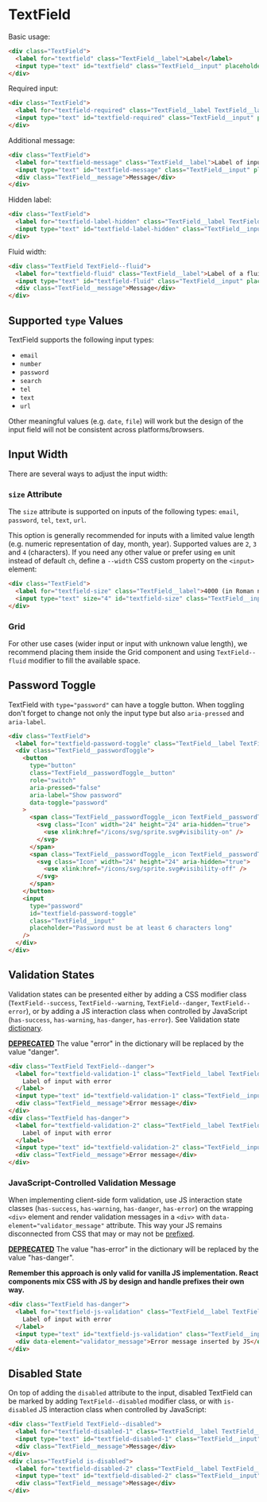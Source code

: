 # TextField

Basic usage:

```html
<div class="TextField">
  <label for="textfield" class="TextField__label">Label</label>
  <input type="text" id="textfield" class="TextField__input" placeholder="Placeholder" />
</div>
```

Required input:

```html
<div class="TextField">
  <label for="textfield-required" class="TextField__label TextField__label--required">Label of required input</label>
  <input type="text" id="textfield-required" class="TextField__input" placeholder="Placeholder" required />
</div>
```

Additional message:

```html
<div class="TextField">
  <label for="textfield-message" class="TextField__label">Label of input with message</label>
  <input type="text" id="textfield-message" class="TextField__input" placeholder="Placeholder" />
  <div class="TextField__message">Message</div>
</div>
```

Hidden label:

```html
<div class="TextField">
  <label for="textfield-label-hidden" class="TextField__label TextField__label--hidden">Label Hidden</label>
  <input type="text" id="textfield-label-hidden" class="TextField__input" placeholder="Placeholder" value="Filled" />
</div>
```

Fluid width:

```html
<div class="TextField TextField--fluid">
  <label for="textfield-fluid" class="TextField__label">Label of a fluid input</label>
  <input type="text" id="textfield-fluid" class="TextField__input" placeholder="Placeholder" />
  <div class="TextField__message">Message</div>
</div>
```

## Supported `type` Values

TextField supports the following input types:

- `email`
- `number`
- `password`
- `search`
- `tel`
- `text`
- `url`

Other meaningful values (e.g. `date`, `file`) will work but the design of the
input field will not be consistent across platforms/browsers.

## Input Width

There are several ways to adjust the input width:

### `size` Attribute

The `size` attribute is supported on inputs of the following types: `email`,
`password`, `tel`, `text`, `url`.

This option is generally recommended for inputs with a limited value length
(e.g. numeric representation of day, month, year). Supported values are `2`, `3`
and `4` (characters). If you need any other value or prefer using `em` unit
instead of default `ch`, define a `--width` CSS custom property on the `<input>`
element:

```html
<div class="TextField">
  <label for="textfield-size" class="TextField__label">4000 (in Roman numerals)</label>
  <input type="text" size="4" id="textfield-size" class="TextField__input" style="--width: 4em;" />
</div>
```

### Grid

For other use cases (wider input or input with unknown value length), we
recommend placing them inside the Grid component and using `TextField--fluid`
modifier to fill the available space.

## Password Toggle

TextField with `type="password"` can have a toggle button. When toggling don't
forget to change not only the input type but also `aria-pressed` and
`aria-label`.

```html
<div class="TextField">
  <label for="textfield-password-toggle" class="TextField__label TextField__label--required">Password Toggle</label>
  <div class="TextField__passwordToggle">
    <button
      type="button"
      class="TextField__passwordToggle__button"
      role="switch"
      aria-pressed="false"
      aria-label="Show password"
      data-toggle="password"
    >
      <span class="TextField__passwordToggle__icon TextField__passwordToggle__icon--hidden">
        <svg class="Icon" width="24" height="24" aria-hidden="true">
          <use xlink:href="/icons/svg/sprite.svg#visibility-on" />
        </svg>
      </span>
      <span class="TextField__passwordToggle__icon TextField__passwordToggle__icon--shown">
        <svg class="Icon" width="24" height="24" aria-hidden="true">
          <use xlink:href="/icons/svg/sprite.svg#visibility-off" />
        </svg>
      </span>
    </button>
    <input
      type="password"
      id="textfield-password-toggle"
      class="TextField__input"
      placeholder="Password must be at least 6 characters long"
    />
  </div>
</div>
```

## Validation States

Validation states can be presented either by adding a CSS modifier class
(`TextField--success`, `TextField--warning`, `TextField--danger`, `TextField--error`), or by adding
a JS interaction class when controlled by JavaScript (`has-success`,
`has-warning`, `has-danger`, `has-error`). See Validation state [dictionary][dictionary-validation].

[**DEPRECATED**][deprecated] The value "error" in the dictionary will be replaced by the value "danger".

```html
<div class="TextField TextField--danger">
  <label for="textfield-validation-1" class="TextField__label TextField__label--required">
    Label of input with error
  </label>
  <input type="text" id="textfield-validation-1" class="TextField__input" placeholder="Placeholder" value="Filled" />
  <div class="TextField__message">Error message</div>
</div>
<div class="TextField has-danger">
  <label for="textfield-validation-2" class="TextField__label TextField__label--required">
    Label of input with error
  </label>
  <input type="text" id="textfield-validation-2" class="TextField__input" placeholder="Placeholder" value="Filled" />
  <div class="TextField__message">Error message</div>
</div>
```

### JavaScript-Controlled Validation Message

When implementing client-side form validation, use JS interaction state classes
(`has-success`, `has-warning`, `has-danger`, `has-error`) on the wrapping `<div>` element and
render validation messages in a `<div>` with `data-element="validator_message"`
attribute. This way your JS remains disconnected from CSS that may or may not be
[prefixed].

[**DEPRECATED**][deprecated] The value "has-error" in the dictionary will be replaced by the value "has-danger".

**Remember this approach is only valid for vanilla JS implementation. React
components mix CSS with JS by design and handle prefixes their own way.**

```html
<div class="TextField has-danger">
  <label for="textfield-js-validation" class="TextField__label TextField__label--required">
    Label of input with error
  </label>
  <input type="text" id="textfield-js-validation" class="TextField__input" placeholder="Placeholder" value="Filled" />
  <div data-element="validator_message">Error message inserted by JS</div>
</div>
```

## Disabled State

On top of adding the `disabled` attribute to the input, disabled TextField can
be marked by adding `TextField--disabled` modifier class, or with `is-disabled`
JS interaction class when controlled by JavaScript:

```html
<div class="TextField TextField--disabled">
  <label for="textfield-disabled-1" class="TextField__label TextField__label--required">Label of disabled input</label>
  <input type="text" id="textfield-disabled-1" class="TextField__input" placeholder="Placeholder" disabled />
  <div class="TextField__message">Message</div>
</div>
<div class="TextField is-disabled">
  <label for="textfield-disabled-2" class="TextField__label TextField__label--required">Label of disabled input</label>
  <input type="text" id="textfield-disabled-2" class="TextField__input" placeholder="Placeholder" disabled />
  <div class="TextField__message">Message</div>
</div>
```

[prefixed]: https://github.com/lmc-eu/spirit-design-system/tree/main/packages/web#prefixing-css-class-names
[dictionary-validation]: https://github.com/lmc-eu/spirit-design-system/blob/main/docs/DICTIONARIES.md#validation
[deprecated]: https://github.com/lmc-eu/spirit-design-system/tree/main/packages/web/README.md#deprecations
